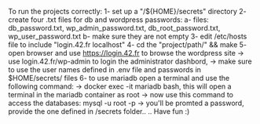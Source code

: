 To run the projects correctly:
1- set up a "/${HOME}/secrets" directory
2- create four .txt files for db and wordpress passwords:
  a- files: db_password.txt, wp_admin_password.txt, db_root_password.txt, wp_user_password.txt
  b- make sure they are not empty
3- edit /etc/hosts file to include "login.42.fr localhost"
4- cd the "project/path/" && make
5- open browser and use https://login.42.fr to browse the wordpress site
  -> use login.42.fr/wp-admin to login the administrator dashbord,
  -> make sure to use the user names defined in .env file and passwords in $HOME/secrets/ files
6- to use mariadb open a terminal and use the following command:
  -> docker exec -it mariadb bash, this will open a terminal in the mariadb container as root
  -> now use this command to access the databases: mysql -u root -p
  -> you'll be promted a password, provide the one defined in /secrets folder..
.. Have fun :)
